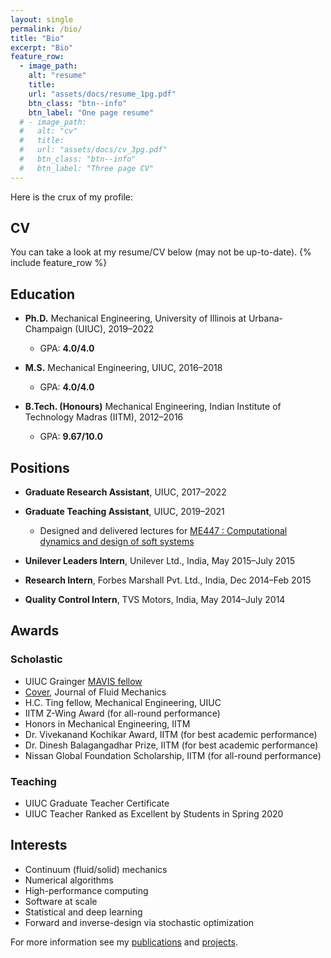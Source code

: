 ```yaml
---
layout: single
permalink: /bio/
title: "Bio"
excerpt: "Bio"
feature_row:
  - image_path:
    alt: "resume"
    title:
    url: "assets/docs/resume_1pg.pdf"
    btn_class: "btn--info"
    btn_label: "One page resume"
  # - image_path:
  #   alt: "cv"
  #   title:
  #   url: "assets/docs/cv_3pg.pdf"
  #   btn_class: "btn--info"
  #   btn_label: "Three page CV"
---
```


Here is the crux of my profile:

## CV
You can take a look at my resume/CV below (may not be up-to-date).
{% include feature_row %}

## Education

- **Ph.D.** Mechanical Engineering,
University of Illinois at Urbana-Champaign (UIUC), 2019–2022
  - GPA: **4.0/4.0**

- **M.S.** Mechanical Engineering, UIUC, 2016–2018
  - GPA: **4.0/4.0**

- **B.Tech. (Honours)** Mechanical Engineering,
Indian Institute of Technology Madras (IITM), 2012–2016
  - GPA: **9.67/10.0**

## Positions

- **Graduate Research Assistant**, UIUC, 2017–2022

- **Graduate Teaching Assistant**, UIUC, 2019–2021
  - Designed and delivered lectures for [ME447 : Computational dynamics and design of soft systems](https://mechse.illinois.edu/graduate/graduate-course-offerings/ME447)

- **Unilever Leaders Intern**, Unilever Ltd., India, May 2015–July 2015

- **Research Intern**, Forbes Marshall Pvt. Ltd., India, Dec 2014–Feb 2015

- **Quality Control Intern**, TVS Motors, India, May 2014–July 2014

## Awards

### Scholastic
- UIUC Grainger [MAVIS fellow](https://mechse.illinois.edu/news/39407)
- [Cover](http://mattia-lab.com/wp-content/uploads/2019/10/00221120_878.pdf), Journal of Fluid Mechanics
- H.C. Ting fellow, Mechanical Engineering, UIUC
- IITM Z-Wing Award (for all-round performance)
- Honors in Mechanical Engineering, IITM
- Dr. Vivekanand Kochikar Award, IITM (for best academic performance)
- Dr. Dinesh Balagangadhar Prize, IITM (for best academic performance)
- Nissan Global Foundation Scholarship, IITM (for all-round performance)

### Teaching
- UIUC Graduate Teacher Certificate
- UIUC Teacher Ranked as Excellent by Students in Spring 2020

## Interests
- Continuum (fluid/solid) mechanics
- Numerical algorithms
- High-performance computing
- Software at scale
- Statistical and deep learning
- Forward and inverse-design via stochastic optimization

For more information see my [publications](/publications) and [projects](/research).
